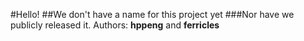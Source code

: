 #Hello!
##We don't have a name for this project yet
###Nor have we publicly released it.
Authors: **hppeng** and **ferricles**
